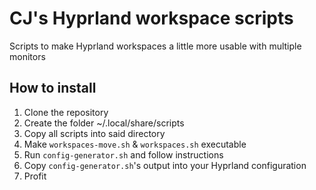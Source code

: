 # CJ's Hyprland workspace scripts
Scripts to make Hyprland workspaces a little more usable with multiple monitors


## How to install
1. Clone the repository
2. Create the folder ~/.local/share/scripts
3. Copy all scripts into said directory
4. Make `workspaces-move.sh` & `workspaces.sh` executable
5. Run `config-generator.sh` and follow instructions
6. Copy `config-generator.sh`'s output into your Hyprland configuration
7. Profit
